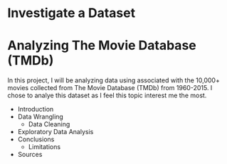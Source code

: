 # Investigate a Dataset
# Analyzing The Movie Database (TMDb)
In this project, I will be analyzing data using associated with the 10,000+ movies collected from The Movie Database (TMDb) from 1960-2015. I chose to analye this dataset as I feel this topic interest me the most.
- Introduction
- Data Wrangling
  - Data Cleaning
- Exploratory Data Analysis
- Conclusions
  - Limitations
- Sources
